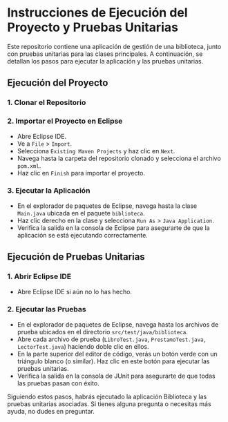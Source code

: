 # Instrucciones de Ejecución del Proyecto y Pruebas Unitarias

Este repositorio contiene una aplicación de gestión de una biblioteca, junto con pruebas unitarias para las clases principales. A continuación, se detallan los pasos para ejecutar la aplicación y las pruebas unitarias.

## Ejecución del Proyecto

### 1. Clonar el Repositorio

### 2. Importar el Proyecto en Eclipse
- Abre Eclipse IDE.
- Ve a `File` > `Import`.
- Selecciona `Existing Maven Projects` y haz clic en `Next`.
- Navega hasta la carpeta del repositorio clonado y selecciona el archivo `pom.xml`.
- Haz clic en `Finish` para importar el proyecto.

### 3. Ejecutar la Aplicación
- En el explorador de paquetes de Eclipse, navega hasta la clase `Main.java` ubicada en el paquete `biblioteca`.
- Haz clic derecho en la clase y selecciona `Run As` > `Java Application`.
- Verifica la salida en la consola de Eclipse para asegurarte de que la aplicación se está ejecutando correctamente.

## Ejecución de Pruebas Unitarias

### 1. Abrir Eclipse IDE
- Abre Eclipse IDE si aún no lo has hecho.

### 2. Ejecutar las Pruebas
- En el explorador de paquetes de Eclipse, navega hasta los archivos de prueba ubicados en el directorio `src/test/java/biblioteca`.
- Abre cada archivo de prueba (`LibroTest.java`, `PrestamoTest.java`, `LectorTest.java`) haciendo doble clic en ellos.
- En la parte superior del editor de código, verás un botón verde con un triángulo blanco (o similar). Haz clic en este botón para ejecutar las pruebas unitarias.
- Verifica la salida en la consola de JUnit para asegurarte de que todas las pruebas pasan con éxito.

Siguiendo estos pasos, habrás ejecutado la aplicación Biblioteca y las pruebas unitarias asociadas. Si tienes alguna pregunta o necesitas más ayuda, no dudes en preguntar.

